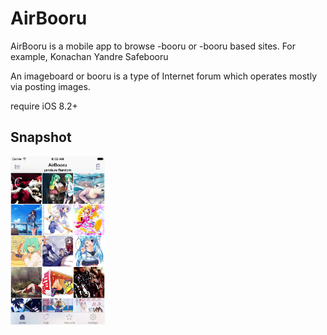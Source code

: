 AirBooru
=========
AirBooru is a mobile app to browse -booru or -booru based sites. For example, Konachan Yandre Safebooru

An imageboard or booru is a type of Internet forum which operates mostly via posting images.

require iOS 8.2+


Snapshot
--------------
<img width="30%" height="30%" src="https://raw.githubusercontent.com/qii/AirBooru/master/snapshot.png"/>

